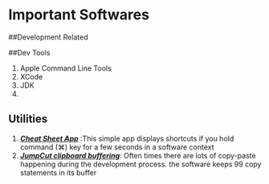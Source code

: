 # Important Softwares

##Development Related


##Dev Tools
1. Apple Command Line Tools
2. XCode
3. JDK
4. 


## Utilities

1. [***Cheat Sheet App***](https://www.mediaatelier.com/CheatSheet/)
:This simple app displays shortcuts if you hold command (⌘) key for a few seconds in a software context
2. [***JumpCut clipboard buffering***](http://jumpcut.sourceforge.net): Often times there are lots of copy-paste happening during the development process. the software keeps 99 copy statements in its buffer
